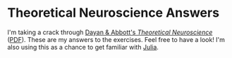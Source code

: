 # Theoretical Neuroscience Answers
I'm taking a crack through [Dayan & Abbott's _Theoretical Neuroscience_](http://www.gatsby.ucl.ac.uk/~dayan/book/) ([PDF](http://www.gatsby.ucl.ac.uk/~lmate/biblio/dayanabbott.pdf)). These are my answers to the exercises. Feel free to have a look! I'm also using this as a chance to get familiar with [Julia](https://julialang.org/).
